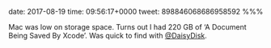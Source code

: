 date: 2017-08-19
time: 09:56:17+0000
tweet: 898846068686958592
%%%

Mac was low on storage space. Turns out I had 220 GB of ‘A Document Being Saved By Xcode’. Was quick to find with [@DaisyDisk](https://twitter.com/DaisyDisk).
